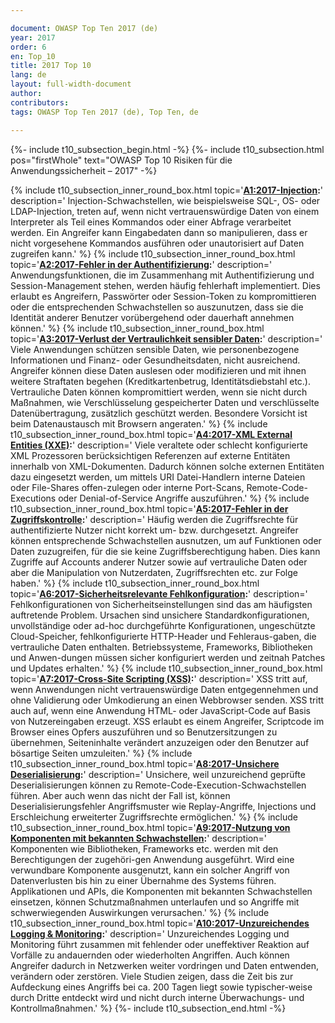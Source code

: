 ```yaml
---

document: OWASP Top Ten 2017 (de)
year: 2017
order: 6
en: Top_10
title: 2017 Top 10
lang: de
layout: full-width-document
author:
contributors:
tags: OWASP Top Ten 2017 (de), Top Ten, de

---
```


{%- include t10_subsection_begin.html -%}
{%- include t10_subsection.html pos="firstWhole" text="OWASP Top 10 Risiken für die Anwendungssicherheit – 2017" -%}
<br>

{% include t10_subsection_inner_round_box.html
   topic='**[A1:2017-Injection](A1_2017-Injection):**'
   description='
       Injection-Schwachstellen, wie beispielsweise SQL-, OS- oder LDAP-Injection, treten auf, wenn nicht vertrauenswürdige Daten von einem Interpreter als Teil eines Kommandos oder einer Abfrage verarbeitet werden. Ein Angreifer kann Eingabedaten dann so manipulieren, dass er nicht vorgesehene Kommandos ausführen oder unautorisiert auf Daten zugreifen kann.'
%}
{% include t10_subsection_inner_round_box.html
   topic='**[A2:2017-Fehler in der Authentifizierung](A2_2017-Fehler_in_der_Authentifizierung):**'
   description='
       Anwendungsfunktionen, die im Zusammenhang mit Authentifizierung und Session-Management stehen, werden häufig fehlerhaft implementiert. Dies erlaubt es Angreifern, Passwörter oder Session-Token zu kompromittieren oder die entsprechenden Schwachstellen so auszunutzen, dass sie die Identität anderer Benutzer vorübergehend oder dauerhaft annehmen können.'
%}
{% include t10_subsection_inner_round_box.html
   topic='**[A3:2017-Verlust der Vertraulichkeit sensibler Daten](A3_2017-Verlust_der_Vertraulichkeit_sensibler_Daten):**'
   description='
       Viele Anwendungen schützen sensible Daten, wie personenbezogene Informationen und Finanz- oder Gesundheitsdaten, nicht ausreichend. Angreifer können diese Daten auslesen oder modifizieren und mit ihnen weitere Straftaten begehen (Kreditkartenbetrug, Identitätsdiebstahl etc.). Vertrauliche Daten können kompromittiert werden, wenn sie nicht durch Maßnahmen, wie Verschlüsselung gespeicherter Daten und verschlüsselte Datenübertragung, zusätzlich geschützt werden. Besondere Vorsicht ist beim Datenaustausch mit Browsern angeraten.'
%}
{% include t10_subsection_inner_round_box.html
   topic='**[A4:2017-XML External Entities (XXE)](A4_2017-XML_External_Entities_(XXE)):**'
   description='
       Viele veraltete oder schlecht konfigurierte XML Prozessoren berücksichtigen Referenzen auf externe Entitäten innerhalb von XML-Dokumenten. Dadurch können solche externen Entitäten dazu eingesetzt werden, um mittels URI Datei-Handlern interne Dateien oder File-Shares offen-zulegen oder interne Port-Scans, Remote-Code-Executions oder Denial-of-Service Angriffe auszuführen.'
%}
{% include t10_subsection_inner_round_box.html
   topic='**[A5:2017-Fehler in der Zugriffskontrolle](A5_2017-Fehler_in_der_Zugriffskontrolle):**'
   description='
       Häufig werden die Zugriffsrechte für authentifizierte Nutzer nicht korrekt um- bzw. durchgesetzt. Angreifer können entsprechende Schwachstellen ausnutzen, um auf Funktionen oder Daten zuzugreifen, für die sie keine Zugriffsberechtigung haben. Dies kann Zugriffe auf Accounts anderer Nutzer sowie auf vertrauliche Daten oder aber die Manipulation von Nutzerdaten, Zugriffsrechten etc. zur Folge haben.'
%}
{% include t10_subsection_inner_round_box.html
   topic='**[A6:2017-Sicherheitsrelevante Fehlkonfiguration](A6_2017-Sicherheitsrelevante_Fehlkonfiguration):**'
   description='
       Fehlkonfigurationen von Sicherheitseinstellungen sind das am häufigsten auftretende Problem. Ursachen sind unsichere Standardkonfigurationen, unvollständige oder ad-hoc durchgeführte Konfigurationen, ungeschützte Cloud-Speicher, fehlkonfigurierte HTTP-Header und Fehleraus-gaben, die vertrauliche Daten enthalten. Betriebssysteme, Frameworks, Bibliotheken und Anwen-dungen müssen sicher konfiguriert werden und zeitnah Patches und Updates erhalten.'
%}
{% include t10_subsection_inner_round_box.html
   topic='**[A7:2017-Cross-Site Scripting (XSS)](A7_2017-Cross-Site_Scripting_(XSS)):**'
   description='
       XSS tritt auf, wenn Anwendungen nicht vertrauenswürdige Daten entgegennehmen und ohne Validierung oder Umkodierung an einen Webbrowser senden. XSS tritt auch auf, wenn eine Anwendung HTML- oder JavaScript-Code auf Basis von Nutzereingaben erzeugt. XSS erlaubt es einem Angreifer, Scriptcode im Browser eines Opfers auszuführen und so Benutzersitzungen zu übernehmen, Seiteninhalte verändert anzuzeigen oder den Benutzer auf bösartige Seiten umzuleiten.'
%}
{% include t10_subsection_inner_round_box.html
   topic='**[A8:2017-Unsichere Deserialisierung](A8_2017-Unsichere_Deserialisierung):**'
   description='
       Unsichere, weil unzureichend geprüfte Deserialisierungen können zu Remote-Code-Execution-Schwachstellen führen. Aber auch wenn das nicht der Fall ist, können Deserialisierungsfehler Angriffsmuster wie Replay-Angriffe, Injections und Erschleichung erweiterter Zugriffsrechte ermöglichen.'
%}
{% include t10_subsection_inner_round_box.html
   topic='**[A9:2017-Nutzung von Komponenten mit bekannten Schwachstellen](A9_2017-Nutzung_von_Komponenten_mit_bekannten_Schwachstellen):**'
   description='
       Komponenten wie Bibliotheken, Frameworks etc. werden mit den Berechtigungen der zugehöri-gen Anwendung ausgeführt. Wird eine verwundbare Komponente ausgenutzt, kann ein solcher Angriff von Datenverlusten bis hin zu einer Übernahme des Systems führen. Applikationen und APIs, die Komponenten mit bekannten Schwachstellen einsetzen, können Schutzmaßnahmen unterlaufen und so Angriffe mit schwerwiegenden Auswirkungen verursachen.'
%}
{% include t10_subsection_inner_round_box.html
   topic='**[A10:2017-Unzureichendes Logging &amp; Monitoring](A10_2017-Unzureichendes_Logging%2526Monitoring):**'
   description='
       Unzureichendes Logging und Monitoring führt zusammen mit fehlender oder uneffektiver Reaktion auf Vorfälle zu andauernden oder wiederholten Angriffen. Auch können Angreifer dadurch in Netzwerken weiter vordringen und Daten entwenden, verändern oder zerstören. Viele Studien zeigen, dass die Zeit bis zur Aufdeckung eines Angriffs bei ca. 200 Tagen liegt sowie typischer-weise durch Dritte entdeckt wird und nicht durch interne Überwachungs- und Kontrollmaßnahmen.'
%}
{%- include t10_subsection_end.html -%}
